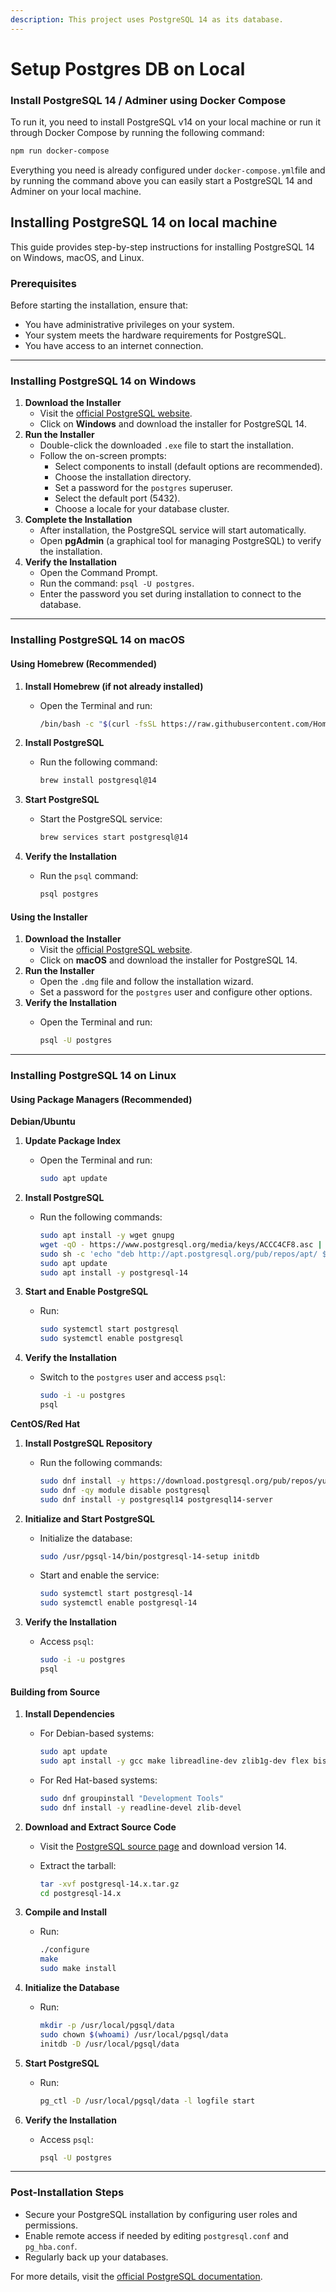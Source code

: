 ```yaml
---
description: This project uses PostgreSQL 14 as its database.
---
```


# Setup Postgres DB on Local

### Install PostgreSQL 14 / Adminer using Docker Compose

&#x20;To run it, you need to install PostgreSQL v14 on your local machine or run it through Docker Compose by running the following command:

```bash
npm run docker-compose
```

Everything you need is already configured under `docker-compose.yml`file and by running the command above you can easily start a PostgreSQL 14 and Adminer on your local machine.

## Installing PostgreSQL 14 on local machine

This guide provides step-by-step instructions for installing PostgreSQL 14 on Windows, macOS, and Linux.

### Prerequisites

Before starting the installation, ensure that:

* You have administrative privileges on your system.
* Your system meets the hardware requirements for PostgreSQL.
* You have access to an internet connection.

***

### Installing PostgreSQL 14 on Windows

1. **Download the Installer**
   * Visit the [official PostgreSQL website](https://www.postgresql.org/download/).
   * Click on **Windows** and download the installer for PostgreSQL 14.
2. **Run the Installer**
   * Double-click the downloaded `.exe` file to start the installation.
   * Follow the on-screen prompts:
     * Select components to install (default options are recommended).
     * Choose the installation directory.
     * Set a password for the `postgres` superuser.
     * Select the default port (5432).
     * Choose a locale for your database cluster.
3. **Complete the Installation**
   * After installation, the PostgreSQL service will start automatically.
   * Open **pgAdmin** (a graphical tool for managing PostgreSQL) to verify the installation.
4. **Verify the Installation**
   * Open the Command Prompt.
   * Run the command: `psql -U postgres`.
   * Enter the password you set during installation to connect to the database.

***

### Installing PostgreSQL 14 on macOS

#### Using Homebrew (Recommended)

1. **Install Homebrew (if not already installed)**
   *   Open the Terminal and run:

       ```bash
       /bin/bash -c "$(curl -fsSL https://raw.githubusercontent.com/Homebrew/install/HEAD/install.sh)"
       ```
2. **Install PostgreSQL**
   *   Run the following command:

       ```bash
       brew install postgresql@14
       ```
3. **Start PostgreSQL**
   *   Start the PostgreSQL service:

       ```bash
       brew services start postgresql@14
       ```
4. **Verify the Installation**
   *   Run the `psql` command:

       ```bash
       psql postgres
       ```

#### Using the Installer

1. **Download the Installer**
   * Visit the [official PostgreSQL website](https://www.postgresql.org/download/).
   * Click on **macOS** and download the installer for PostgreSQL 14.
2. **Run the Installer**
   * Open the `.dmg` file and follow the installation wizard.
   * Set a password for the `postgres` user and configure other options.
3. **Verify the Installation**
   *   Open the Terminal and run:

       ```bash
       psql -U postgres
       ```

***

### Installing PostgreSQL 14 on Linux

#### Using Package Managers (Recommended)

**Debian/Ubuntu**

1. **Update Package Index**
   *   Open the Terminal and run:

       ```bash
       sudo apt update
       ```
2. **Install PostgreSQL**
   *   Run the following commands:

       ```bash
       sudo apt install -y wget gnupg
       wget -qO - https://www.postgresql.org/media/keys/ACCC4CF8.asc | sudo apt-key add -
       sudo sh -c 'echo "deb http://apt.postgresql.org/pub/repos/apt/ $(lsb_release -cs)-pgdg main" > /etc/apt/sources.list.d/pgdg.list'
       sudo apt update
       sudo apt install -y postgresql-14
       ```
3. **Start and Enable PostgreSQL**
   *   Run:

       ```bash
       sudo systemctl start postgresql
       sudo systemctl enable postgresql
       ```
4. **Verify the Installation**
   *   Switch to the `postgres` user and access `psql`:

       ```bash
       sudo -i -u postgres
       psql
       ```

**CentOS/Red Hat**

1. **Install PostgreSQL Repository**
   *   Run the following commands:

       ```bash
       sudo dnf install -y https://download.postgresql.org/pub/repos/yum/14/redhat/rhel-$(rpm -E %rhel)-x86_64/pgdg-redhat-repo-latest.noarch.rpm
       sudo dnf -qy module disable postgresql
       sudo dnf install -y postgresql14 postgresql14-server
       ```
2. **Initialize and Start PostgreSQL**
   *   Initialize the database:

       ```bash
       sudo /usr/pgsql-14/bin/postgresql-14-setup initdb
       ```
   *   Start and enable the service:

       ```bash
       sudo systemctl start postgresql-14
       sudo systemctl enable postgresql-14
       ```
3. **Verify the Installation**
   *   Access `psql`:

       ```bash
       sudo -i -u postgres
       psql
       ```

#### Building from Source

1. **Install Dependencies**
   *   For Debian-based systems:

       ```bash
       sudo apt update
       sudo apt install -y gcc make libreadline-dev zlib1g-dev flex bison
       ```
   *   For Red Hat-based systems:

       ```bash
       sudo dnf groupinstall "Development Tools"
       sudo dnf install -y readline-devel zlib-devel
       ```
2. **Download and Extract Source Code**
   * Visit the [PostgreSQL source page](https://www.postgresql.org/ftp/source/) and download version 14.
   *   Extract the tarball:

       ```bash
       tar -xvf postgresql-14.x.tar.gz
       cd postgresql-14.x
       ```
3. **Compile and Install**
   *   Run:

       ```bash
       ./configure
       make
       sudo make install
       ```
4. **Initialize the Database**
   *   Run:

       ```bash
       mkdir -p /usr/local/pgsql/data
       sudo chown $(whoami) /usr/local/pgsql/data
       initdb -D /usr/local/pgsql/data
       ```
5. **Start PostgreSQL**
   *   Run:

       ```bash
       pg_ctl -D /usr/local/pgsql/data -l logfile start
       ```
6. **Verify the Installation**
   *   Access `psql`:

       ```bash
       psql -U postgres
       ```

***

### Post-Installation Steps

* Secure your PostgreSQL installation by configuring user roles and permissions.
* Enable remote access if needed by editing `postgresql.conf` and `pg_hba.conf`.
* Regularly back up your databases.

For more details, visit the [official PostgreSQL documentation](https://www.postgresql.org/docs/14/).
